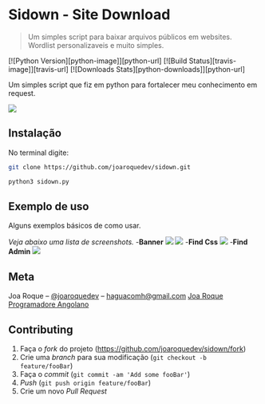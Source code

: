 # Sidown - Site Download
> Um simples script para baixar arquivos públicos em websites.
> Wordlist personalizaveis e muito simples.

[![Python Version][python-image]][python-url]
[![Build Status][travis-image]][travis-url]
[![Downloads Stats][python-downloads]][python-url]

Um simples script que fiz em python para fortalecer meu conhecimento em request.

![](../screenshots/banner.png)

## Instalação

No terminal digite:

```sh
git clone https://github.com/joaroquedev/sidown.git
```
```sh
python3 sidown.py
```
## Exemplo de uso

Alguns exemplos básicos de como usar.

_Veja abaixo uma lista de screenshots._ 
-__Banner__
![](../screenshots/open.png)
![](../screenshots/menu.png)
-__Find Css__
![](../screenshots/css.png)
-__Find Admin__
![](../screenshots/admin.png)

## Meta

Joa Roque – [@joaroquedev](https://facebook.com/100025057463273) – haguacomh@gmail.com
[Joa Roque](https://github.com/joaroquedev)
[Programadore Angolano](https://www.programadorangolano.com)

## Contributing

1. Faça o _fork_ do projeto (<https://github.com/joaroquedev/sidown/fork>)
2. Crie uma _branch_ para sua modificação (`git checkout -b feature/fooBar`)
3. Faça o _commit_ (`git commit -am 'Add some fooBar'`)
4. _Push_ (`git push origin feature/fooBar`)
5. Crie um novo _Pull Request_
